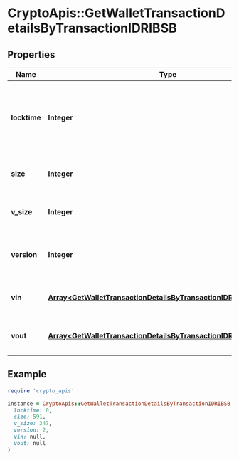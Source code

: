 # CryptoApis::GetWalletTransactionDetailsByTransactionIDRIBSB

## Properties

| Name | Type | Description | Notes |
| ---- | ---- | ----------- | ----- |
| **locktime** | **Integer** | Represents the time at which a particular transaction can be added to the blockchain. |  |
| **size** | **Integer** | Represents the total size of this transaction. |  |
| **v_size** | **Integer** | Represents the virtual size of this transaction. |  |
| **version** | **Integer** | Represents the transaction version number. |  |
| **vin** | [**Array&lt;GetWalletTransactionDetailsByTransactionIDRIBSBVinInner&gt;**](GetWalletTransactionDetailsByTransactionIDRIBSBVinInner.md) | Object Array representation of transaction inputs |  |
| **vout** | [**Array&lt;GetWalletTransactionDetailsByTransactionIDRIBSBVoutInner&gt;**](GetWalletTransactionDetailsByTransactionIDRIBSBVoutInner.md) | Represents the transaction outputs. |  |

## Example

```ruby
require 'crypto_apis'

instance = CryptoApis::GetWalletTransactionDetailsByTransactionIDRIBSB.new(
  locktime: 0,
  size: 591,
  v_size: 347,
  version: 2,
  vin: null,
  vout: null
)
```

